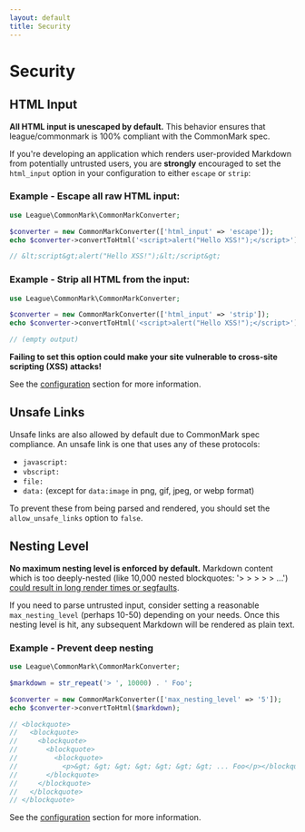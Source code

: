 ```yaml
---
layout: default
title: Security
---
```


Security
========

## HTML Input

**All HTML input is unescaped by default.**  This behavior ensures that league/commonmark is 100% compliant with the CommonMark spec.

If you're developing an application which renders user-provided Markdown from potentially untrusted users, you are **strongly** encouraged to set the `html_input` option in your configuration to either `escape` or `strip`:

### Example - Escape all raw HTML input:

~~~php
use League\CommonMark\CommonMarkConverter;

$converter = new CommonMarkConverter(['html_input' => 'escape']);
echo $converter->convertToHtml('<script>alert("Hello XSS!");</script>');

// &lt;script&gt;alert("Hello XSS!");&lt;/script&gt;
~~~

### Example - Strip all HTML from the input:
~~~php
use League\CommonMark\CommonMarkConverter;

$converter = new CommonMarkConverter(['html_input' => 'strip']);
echo $converter->convertToHtml('<script>alert("Hello XSS!");</script>');

// (empty output)
~~~

**Failing to set this option could make your site vulnerable to cross-site scripting (XSS) attacks!**

See the [configuration](/0.19/configuration/) section for more information.

## Unsafe Links

Unsafe links are also allowed by default due to CommonMark spec compliance.  An unsafe link is one that uses any of these protocols:

 - `javascript:`
 - `vbscript:`
 - `file:`
 - `data:` (except for `data:image` in png, gif, jpeg, or webp format)

To prevent these from being parsed and rendered, you should set the `allow_unsafe_links` option to `false`.

## Nesting Level

**No maximum nesting level is enforced by default.**  Markdown content which is too deeply-nested (like 10,000 nested blockquotes: '> > > > > ...') [could result in long render times or segfaults](https://github.com/thephpleague/commonmark/issues/243#issuecomment-217580285).

If you need to parse untrusted input, consider setting a reasonable `max_nesting_level` (perhaps 10-50) depending on your needs.  Once this nesting level is hit, any subsequent Markdown will be rendered as plain text.

### Example - Prevent deep nesting
~~~php
use League\CommonMark\CommonMarkConverter;

$markdown = str_repeat('> ', 10000) . ' Foo';

$converter = new CommonMarkConverter(['max_nesting_level' => '5']);
echo $converter->convertToHtml($markdown);

// <blockquote>
//   <blockquote>
//     <blockquote>
//       <blockquote>
//         <blockquote>
//           <p>&gt; &gt; &gt; &gt; &gt; &gt; &gt; ... Foo</p></blockquote>
//       </blockquote>
//     </blockquote>
//   </blockquote>
// </blockquote>
~~~

See the [configuration](/0.19/configuration/) section for more information.
